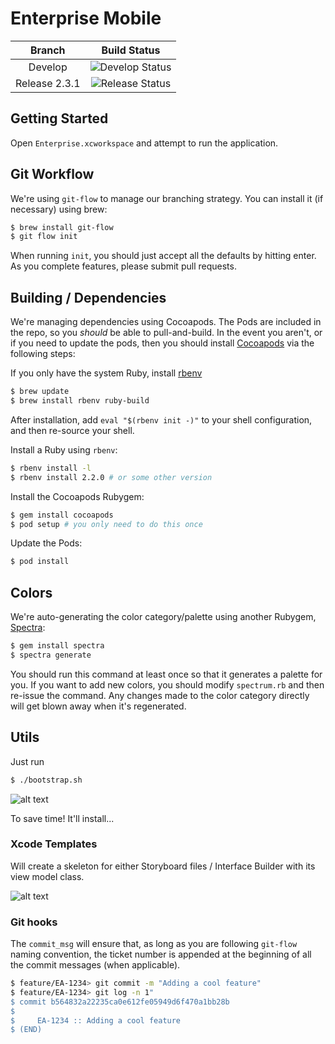 Enterprise Mobile
=================

|    Branch     |    Build Status   |
|:-------------:|:-----------------:|
| Develop       | ![Develop Status] |
| Release 2.3.1 | ![Release Status] |

[Develop Status]:https://travis-ci.com/RoundarchLabs/ehi-ios.svg?token=obK1JXnFzBpsP6tqQWJD&branch=develop
[Release Status]:https://travis-ci.com/RoundarchLabs/ehi-ios.svg?token=obK1JXnFzBpsP6tqQWJD&branch=release/2.3.1

## Getting Started
Open `Enterprise.xcworkspace` and attempt to run the application.  

## Git Workflow 
We're using `git-flow` to manage our branching strategy. You can install it (if necessary) using brew:

```sh
$ brew install git-flow
$ git flow init
```

When running `init`, you should just accept all the defaults by hitting enter. As you complete features,
please submit pull requests.

## Building / Dependencies
We're managing dependencies using Cocoapods. The Pods are included in the repo, so you 
*should* be able to pull-and-build. In the event you aren't, or if you need to update the 
pods, then you should install [Cocoapods](http://http://cocoapods.org/) via the following 
steps:

If you only have the system Ruby, install [rbenv](https://github.com/sstephenson/rbenv)

```sh
$ brew update
$ brew install rbenv ruby-build
```

After installation, add `eval "$(rbenv init -)"` to your shell configuration, and then 
re-source your shell.

Install a Ruby using `rbenv`: 

```sh
$ rbenv install -l
$ rbenv install 2.2.0 # or some other version
```

Install the Cocoapods Rubygem:

```sh
$ gem install cocoapods
$ pod setup # you only need to do this once 
```

Update the Pods:

```sh
$ pod install
```

## Colors
We're auto-generating the color category/palette using another Rubygem, [Spectra](https://github.com/derkis/Spectra):

```sh
$ gem install spectra
$ spectra generate
```

You should run this command at least once so that it generates a palette for you. If you want
to add new colors, you should modify `spectrum.rb` and then re-issue the command. Any changes made
to the color category directly will get blown away when it's regenerated.

## Utils

Just run

```sh
$ ./bootstrap.sh
```

![alt text](/Utils/Images/bootstrap.gif "Running bootstrap")

To save time! It'll install...

### Xcode Templates

Will create a skeleton for either Storyboard files / Interface Builder with its view model class.

![alt text](/Utils/Images/xcode%20templates.png "Xcode Templates")

### Git hooks

The `commit_msg` will ensure that, as long as you are following `git-flow` naming convention, the ticket number is appended at the beginning of all the commit messages (when applicable).

```sh
$ feature/EA-1234> git commit -m "Adding a cool feature"
$ feature/EA-1234> git log -n 1"
$ commit b564832a22235ca0e612fe05949d6f470a1bb28b
$ 
$     EA-1234 :: Adding a cool feature
$ (END)
```
